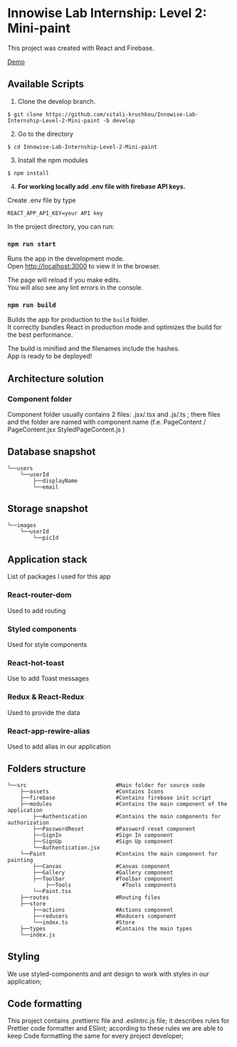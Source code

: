# Innowise Lab Internship: Level 2: Mini-paint

This project was created with React and Firebase.

[Demo](https://vitali-kruchkou.github.io/Innowise-Lab-Internship-Level-2-Mini-paint/)

## Available Scripts

1. Clone the develop branch.

`$ git clone https://github.com/vitali-kruchkou/Innowise-Lab-Internship-Level-2-Mini-paint -b develop`

2. Go to the directory

`$ cd Innowise-Lab-Internship-Level-2-Mini-paint`

3. Install the npm modules

`$ npm install`

4. **For working locally add .env file with firebase API keys.**

Create .env file by type

`REACT_APP_API_KEY=your API key`

In the project directory, you can run:

### `npm run start`

Runs the app in the development mode.\
Open [http://localhost:3000](http://localhost:3000) to view it in the browser.

The page will reload if you make edits.\
You will also see any lint errors in the console.

### `npm run build`

Builds the app for production to the `build` folder.\
It correctly bundles React in production mode and optimizes the build for the best performance.

The build is minified and the filenames include the hashes.\
App is ready to be deployed!

## Architecture solution

### Component folder

Component folder usually contains 2 files: .jsx/.tsx and .js/.ts ; there files and the folder are named with component name (f.e.
PageContent /
PageContent.jsx
StyledPageContent.js
)

## Database snapshot

    └──users
        └──userId
    	    ├──displayName
    	    └──email

## Storage snapshot

    └──images
        └──userId
    	    └──picId

## Application stack

List of packages I used for this app

### React-router-dom

Used to add routing

### Styled components

Used for style components

### React-hot-toast

Use to add Toast messages

### Redux & React-Redux

Used to provide the data

### React-app-rewire-alias

Used to add alias in our application

## Folders structure

    └──src                            #Main folder for source code
        ├──assets                     #Contains Icons
        ├──firebase                   #Contains firebase init script
        ├──modules                    #Contains the main component of the application
            ├──Authentication         #Contains the main components for authorization
            ├──PasswordReset          #Password reset component
            ├──SignIn                 #Sign In component
            ├──SignUp                 #Sign Up component
            └──Authentication.jsx
        └──Paint                      #Contains the main component for painting
            ├──Canvas                 #Canvas component
            ├──Gallery                #Gallery component
            ├──Toolbar                #Toolbar component
                ├──Tools                #Tools components
            └──Paint.tsx
        ├──routes                     #Routing files
        ├──store
            ├──actions                #Actions component
            ├──reducers               #Reducers component
            └──index.ts               #Store
        ├──types                      #Contains the main types
        └──index.js

## Styling

We use styled-components and ant design to work with styles in our application;

## Code formatting

This project contains .prettierrc file and .eslintrc.js file; it describes rules for Prettier code formatter and ESlint; according to these rules we are able to keep Code formatting the same for every project developer;
